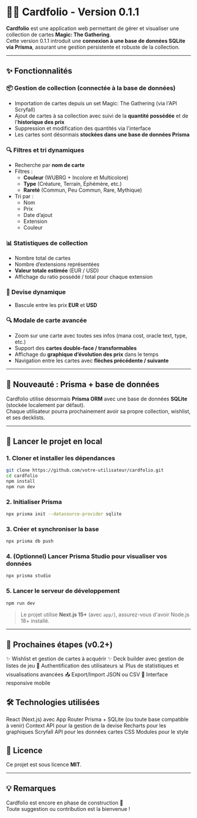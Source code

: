 # 🧙‍♂️ Cardfolio - Version 0.1.1

**Cardfolio** est une application web permettant de gérer et visualiser une collection de cartes **Magic: The Gathering**.  
Cette version 0.1.1 introduit une **connexion à une base de données SQLite via Prisma**, assurant une gestion persistente et robuste de la collection.

---

## ✨ Fonctionnalités

### 📦 Gestion de collection (connectée à la base de données)
- Importation de cartes depuis un set Magic: The Gathering (via l'API Scryfall)
- Ajout de cartes à sa collection avec suivi de la **quantité possédée** et de l'**historique des prix**
- Suppression et modification des quantités via l'interface
- Les cartes sont désormais **stockées dans une base de données Prisma**

### 🔍 Filtres et tri dynamiques
- Recherche par **nom de carte**
- Filtres :
  - **Couleur** (WUBRG + Incolore et Multicolore)
  - **Type** (Créature, Terrain, Éphémère, etc.)
  - **Rareté** (Commun, Peu Commun, Rare, Mythique)
- Tri par :
  - Nom
  - Prix
  - Date d’ajout
  - Extension
  - Couleur

### 📊 Statistiques de collection
- Nombre total de cartes
- Nombre d’extensions représentées
- **Valeur totale estimée** (EUR / USD)
- Affichage du ratio possédé / total pour chaque extension

### 📁 Devise dynamique
- Bascule entre les prix **EUR** et **USD**

### 🔍 Modale de carte avancée
- Zoom sur une carte avec toutes ses infos (mana cost, oracle text, type, etc.)
- Support des **cartes double-face / transformables**
- Affichage du **graphique d’évolution des prix** dans le temps
- Navigation entre les cartes avec **flèches précédente / suivante**

---

## 🧱 Nouveauté : Prisma + base de données

Cardfolio utilise désormais **Prisma ORM** avec une base de données **SQLite** (stockée localement par défaut).  
Chaque utilisateur pourra prochainement avoir sa propre collection, wishlist, et ses decklists.

---

## 🚀 Lancer le projet en local

### 1. Cloner et installer les dépendances

```bash
git clone https://github.com/votre-utilisateur/cardfolio.git
cd cardfolio
npm install
npm run dev
```

### 2. Initialiser Prisma

```bash
npx prisma init --datasource-provider sqlite
```

### 3. Créer et synchroniser la base

```bash
npx prisma db push
```

### 4. (Optionnel) Lancer Prisma Studio pour visualiser vos données

```bash
npx prisma studio
```

### 5. Lancer le serveur de développement

```bash
npm run dev
```


> Le projet utilise **Next.js 15+** (avec `app/`), assurez-vous d'avoir Node.js 18+ installé.

---

## 🔮 Prochaines étapes (v0.2+)

✨ Wishlist et gestion de cartes à acquérir
✨ Deck builder avec gestion de listes de jeu
🔐 Authentification des utilisateurs
📊 Plus de statistiques et visualisations avancées
📤 Export/Import JSON ou CSV
📱 Interface responsive mobile

## 🛠️ Technologies utilisées

React (Next.js) avec App Router
Prisma + SQLite (ou toute base compatible à venir)
Context API pour la gestion de la devise
Recharts pour les graphiques
Scryfall API pour les données cartes
CSS Modules pour le style

## 📄 Licence

Ce projet est sous licence **MIT**.

---

## 💡 Remarques

Cardfolio est encore en phase de construction 🚧  
Toute suggestion ou contribution est la bienvenue !